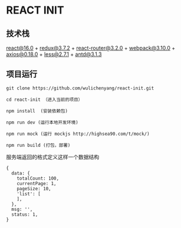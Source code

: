 # REACT INIT

## 技术栈

react@16.0 + redux@3.7.2 + react-router@3.2.0 + webpack@3.10.0 + axios@0.18.0 + less@2.7.1 + antd@3.1.3

## 项目运行


```
git clone https://github.com/wulichenyang/react-init.git  

cd react-init （进入当前的项目）

npm install  (安装依赖包)

npm run dev (运行本地开发环境)

npm run mock (运行 mockjs http://highsea90.com/t/mock/)

npm run build (打包，部署)

```

服务端返回的格式定义这样一个数据结构

```
{
  data: {
    totalCount: 100,
    currentPage: 1,
    pageSize: 10,
    'list': [
    ],
  },
  msg: '',
  status: 1,
}

```
